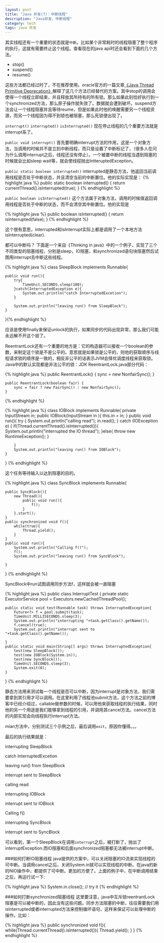 ```yaml
---
layout: post
title: "Java 并发(7)：中断线程"
description: "Java并发，中断线程"
category: tech
tags: java 并发
---
```

其实线程还有一个重要的状态就是`中断`。比如某个非常耗时的线程阻塞了整个程序的执行，这就有需要终止这个线程。查看现在的java api时还会看到下面的几个方法。

- stop()
- suspend()
- resume()


这些方法都已经过时了，不在推荐使用。oracle官方的一篇文章[《Java Thread Primitive Deprecation》](http://docs.oracle.com/javase/6/docs/technotes/guides/concurrency/threadPrimitiveDeprecation.html)解释了这几个方法已经替代的方案。其中stop的调用会使得一个线程立即结束，并且释放其所持有的所有锁。那么如果此刻恰好执行到一个synchronized方法，那么原子操作就失效了。数据就会遭到破坏。suspend方法会让一个线程阻塞并且等待reume，但是如果此时他的唤醒需要另一个线程资源，而另一个线程因为得不到锁也被阻塞，那么死锁便出现了。

`interrupt()`  `interrupted()`  `isInterrupted()`
现在停止线程的几个重要方法就是interrupt系了。

`public void interrupt()`
首先要明确interrupt方法的作用，这是一个对象方法，当调用的时候并不是立刻中断线程，而只是设置了中断标记了，（很多人在问为什么调用interrupt之后，线程还没有停止）。一个被置中断的线程当遇到阻塞的时候就会比如sleep wait等，就会使线程抛出IntteruptedException。

`public static boolean interrupted()`
interrupted是静态方法，他返回当前调用线程是否处于中断状态，并且清空当前的中断置位。他的实际实现是：
{% highlight java %}
public static boolean interrupted() {
        return currentThread().isInterrupted(true);
    }
{% endhighlight %}

`public boolean isInterrupted()`
这个方法属于对象方法，调用的时候值返回调用线程是否处于中断的状态，而不会清空其中断置位。他的实现是

{% highlight java %}
public boolean isInterrupted() {
        return isInterrupted(false);
    }
{% endhighlight %}

这个很有意思，interrupted和isInterrupt实际上都是调用了一个本地方法isInterrupted(clear).

都可以中断吗？
下面是一个来自《Thinking in java》中的一个例子，实现了三个不同类型的阻塞线程，分别是sleep，IO阻塞，和synchronized语句块阻塞然后试图用interrupt去中断这些线程。


{% highlight java %}
class SleepBlock implements Runnable{
 
    public void run(){
        try{
            TimeUnit.SECONDS.sleep(100);
        }catch(InterruptedException e){
            System.out.println("catch InterruptedExcetion");
        }
 
        System.out.println("leaving run() from SleepBlock");
    }
}{% endhighlight %}

应该是使用finally来保证unlock的执行，如果同步的代码出现异常，那么我们可能永远解不开这个锁了。

ReentrantLock还有一个重要的地方是：它的构造器可以接收一个boolean的参数，来制定这个锁是不是公平的。意思就是如果锁是公平的，则他的获取顺序与线程请求锁的顺序是一致的，相反非公平的话表示JVM会择优调度线程来获取锁。Java中的默认实现都是非法公平的锁：JDK ReentrantLock.java部分代码：

{% highlight java %}
public ReentrantLock() {
        sync = new NonfairSync();
    }
 
    public ReentrantLock(boolean fair) {
        sync = fair ? new FairSync() : new NonfairSync();
    }
{% endhighlight %}


{% highlight java %}
class IOBlock implements Runnable{
    private InputStream in;
    public IOBlock(InputStream in ){
        this.in  = in;
    }
    public void run(){
        try {
            System.out.println("calling read");
            in.read();
        } catch (IOException e) {
            if(Thread.currentThread().isInterrupted()){
                System.out.println("interrupted the IO thread");
            }else{
                throw new RuntimeException();
            }
 
        }
        System.out.println("leaving run() from IOBlock");
    }
}
{% endhighlight %}

这个任务等待输入以达到阻塞的目的。



{% highlight java %}
class SyncBlock implements Runnable{
 
    public SyncBlock(){
        new Thread(){
            public void run(){
                f();
            }
        }.start();
    }
    public synchronized void f(){
        while(true){
            Thread.yield();
        }
    }
    public void run(){
        System.out.println("Calling f()");
        f();
        System.out.println("leaving run() from SyncBlock");
 
    }
}
{% endhighlight %}

SyncBlock中run试图调用同步方法f，这样就会被一直阻塞

{% highlight java %}
public class InterruptTest {
    private static ExecutorService pool = Executors.newCachedThreadPool();
 
    public static void test(Runnable task) throws InterruptedException{
        Future<?> f = pool.submit(task);
        TimeUnit.MILLISECONDS.sleep(3);
        System.out.println("interrupting "+task.getClass().getName());
        f.cancel(true);
        System.out.println("interrupt sent to "+task.getClass().getName());
 
    }
    public static void main(String[] args) throws InterruptedException{
        test(new SleepBlock());
        test(new IOBlock(System.in));
        test(new SyncBlock());
        TimeUnit.SECONDS.sleep(3);
        System.exit(0);
    }
 
}
{% endhighlight %}

静态方法用来测试每一个线程是否可以中断，因为interrupt是对象方法，我们需要拿到其引用才可以调用。在这里利用了线程池submit方法，这个方法之前的博客中已经介绍过，callable做参数的时候，可以用他来获取线程的执行结果，同时他的另一个用途是我们能够拿到线程的引用，并调用其cancel方法。cancel方法的内部实现会向线程执行interrupt方法。

mian方法中，分别测试三个示例之后，最后调用`exit`，原因你懂得。。。

最后的执行结果就是：

interrupting SleepBlock

catch InterruptedExcetion

leaving run() from SleepBlock

interrupt sent to SleepBlock

calling read

interrupting IOBlock

interrupt sent to IOBlock

Calling f()

interrupting SyncBlock

interrupt sent to SyncBlock


可以看到，第一个SleepBlock在调用`interrupt`之后，被打断了，抛出了interruptException.而IO阻塞和后面synchronized阻塞都无法被interrupt中断。

###如何打断IO阻塞线程
java提供的方案中，可以关闭阻塞的IO流来实现线程的可中断。当调用cancel之后，关闭System.in就可以实现线程的中断。在java的新的NIO操作中，都提供了可中断。更加的方便了。上面的例子中，在中断调用结束之后，再运行试一下:

{% highlight java %}
System.in.close(); // try it
{% endhighlight %}

###如何打断synchronized阻塞线程
这里要注意，java中互斥锁reentrantLock阻塞是可以被中断的，因此没有这些问题。同步方法阻塞的中断，往往需要我们用isInterrupted或者interrupted方法来控制循环语句，这样来保证可以处理中断的操作。比如：

{% highlight java %}
public synchronized void f(){
        while(Thread.currentThread().isInterrupted()){
            Thread.yield();
        }
    }
{% endhighlight %}
